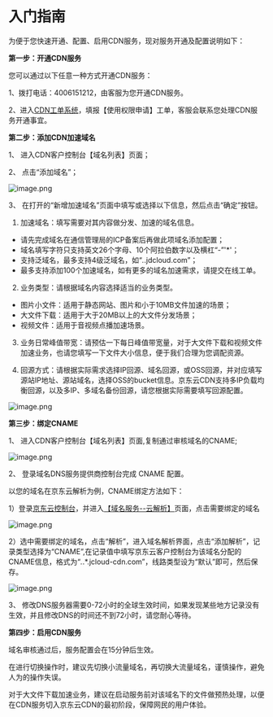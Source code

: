 # 入门指南

 为便于您快速开通、配置、启用CDN服务，现对服务开通及配置说明如下：

   **第一步：开通CDN服务**

  您可以通过以下任意一种方式开通CDN服务：

  1、拨打电话：4006151212，由客服为您开通CDN服务。

  2、进入[CDN工单系统](https://ticket.jdcloud.com/myorder/form?cateId=3&questionId=20)，填报【使用权限申请】工单，客服会联系您处理CDN服务开通事宜。

   **第二步：添加CDN加速域名**

  1、 进入CDN客户控制台【域名列表】页面；

  2、 点击“添加域名”；           

  ![image.png](https://img1.jcloudcs.com/cms/2c5c61ed-968d-46cd-bb04-7ece86b1993120180423140715.png)

  3、 在打开的“新增加速域名”页面中填写或选择以下信息，然后点击“确定”按钮。

  1)   加速域名：填写需要对其内容做分发、加速的域名信息。
  * 请先完成域名在通信管理局的ICP备案后再做此项域名添加配置；
  * 域名填写字符只支持英文26个字母、10个阿拉伯数字以及横杠“-”'*'；
  * 支持泛域名，最多支持4级泛域名，如“*.*.jdcloud.com”；
  * 最多支持添加100个加速域名，如有更多的域名加速需求，请提交在线工单。

  2)   业务类型：请根据域名内容选择适当的业务类型。
  * 图片小文件：适用于静态网站、图片和小于10MB文件加速的场景；
  * 大文件下载：适用于大于20MB以上的大文件分发场景；
  * 视频文件：适用于音视频点播加速场景。

  3)   业务日常峰值带宽：请预估一下每日峰值带宽量，对于大文件下载和视频文件加速业务，也请您填写一下文件大小信息，便于我们合理为您调配资源。

   4)  回源方式：请根据实际需求选择IP回源、域名回源，或OSS回源，并对应填写源站IP地址、源站域名，选择OSS的bucket信息。京东云CDN支持多IP负载均衡回源，以及多IP、多域名备份回源，请您根据实际需要填写回源配置。

  ![image.png](https://img1.jcloudcs.com/cms/592cae81-fc1b-43ed-889a-9ebc26d73ab720180423141227.png)   


  **第三步：绑定CNAME**

  1、 进入CDN客户控制台【域名列表】页面,复制通过审核域名的CNAME;

  ![image.png](https://img1.jcloudcs.com/cms/3eb6b1f9-f6d3-49c1-a068-00e76009c93f20180423141523.png)

  2、 登录域名DNS服务提供商控制台完成 CNAME 配置。

  以您的域名在京东云解析为例，CNAME绑定方法如下：

  1）登录[京东云控制台](https://www.jdcloud.com/index)，并进入[【域名服务--云解析】](https://dns-console.jdcloud.com/list)页面，点击需要绑定的域名

  ![image.png](https://img1.jcloudcs.com/cms/ae21571d-831b-49e2-bea1-be9661afa2d720180423141627.png)

  2）选中需要绑定的域名，点击“解析”，进入域名解析界面，点击“添加解析”，记录类型选择为“CNAME”,在记录值中填写京东云客户控制台为该域名分配的CNAME信息，格式为“*.*.*.jcloud-cdn.com”，线路类型设为“默认”即可，然后保存。

  ![image.png](https://img1.jcloudcs.com/cms/3ddf1f01-aafd-4a3f-a9d9-0ad7ab8ac4a820180320194422.png)

  3、 修改DNS服务器需要0-72小时的全球生效时间，如果发现某些地方记录没有生效，并且修改DNS的时间还不到72小时，请您耐心等待。

  **第四步：启用CDN服务**

  域名审核通过后，服务配置会在15分钟后生效。

  在进行切换操作时，建议先切换小流量域名，再切换大流量域名，谨慎操作，避免人为的操作失误。

  对于大文件下载加速业务，建议在启动服务前对该域名下的文件做预热处理，以便在CDN服务切入京东云CDN的最初阶段，保障网民的用户体验。

   
